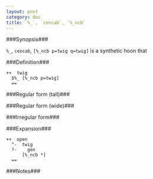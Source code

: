 ```yaml
---
layout: post
category: doc
title: `%_`, `cencab`, `%_ncb`
---
```


###Synopsis###

`%_`, `cencab`, `[%_ncb p=twig q=twig]` is a synthetic hoon that

###Definition###

    ++  twig  
      $%_ [%_ncb p=twig]
      ==

###Regular form (tall)###

###Regular form (wide)###

###Irregular form###

###Expansion###
    
    ++  open
      ^-  twig
      ?-    gen
          [%_ncb *]
      ==

###Notes###

